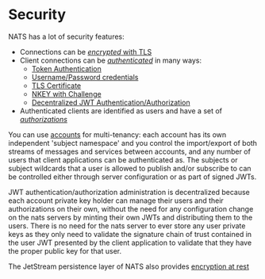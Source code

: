 # Security

NATS has a lot of security features:

* Connections can be [_encrypted_ with TLS](/nats-server/configuration/securing_nats/tls.md)
* Client connections can be [_authenticated_](../nats-server/configuration/securing_nats/auth_intro/) in many ways:
  * [Token Authentication](../nats-server/configuration/securing_nats/auth_intro/tokens.md)
  * [Username/Password credentials](../nats-server/configuration/securing_nats/auth_intro/username_password.md)
  * [TLS Certificate](../nats-server/configuration/securing_nats/auth_intro/tls_mutual_auth.md)
  * [NKEY with Challenge](../nats-server/configuration/securing_nats/auth_intro/nkey_auth.md)
  * [Decentralized JWT Authentication/Authorization](../nats-server/configuration/securing_nats/jwt/)
* Authenticated clients are identified as users and have a set of [_authorizations_](../nats-server/configuration/securing_nats/authorization.md)

You can use [accounts](../nats-server/configuration/securing_nats/accounts.md) for multi-tenancy: each account has its own independent 'subject namespace' and you control the import/export of both streams of messages and services between accounts, and any number of users that client applications can be authenticated as. The subjects or subject wildcards that a user is allowed to publish and/or subscribe to can be controlled either through server configuration or as part of signed JWTs.

JWT authentication/authorization administration is decentralized because each account private key holder can manage their users and their authorizations on their own, without the need for any configuration change on the nats servers by minting their own JWTs and distributing them to the users. There is no need for the nats server to ever store any user private keys as they only need to validate the signature chain of trust contained in the user JWT presented by the client application to validate that they have the proper public key for that user.

The JetStream persistence layer of NATS also provides [encryption at rest](../jetstream/encryption_at_rest.md)
